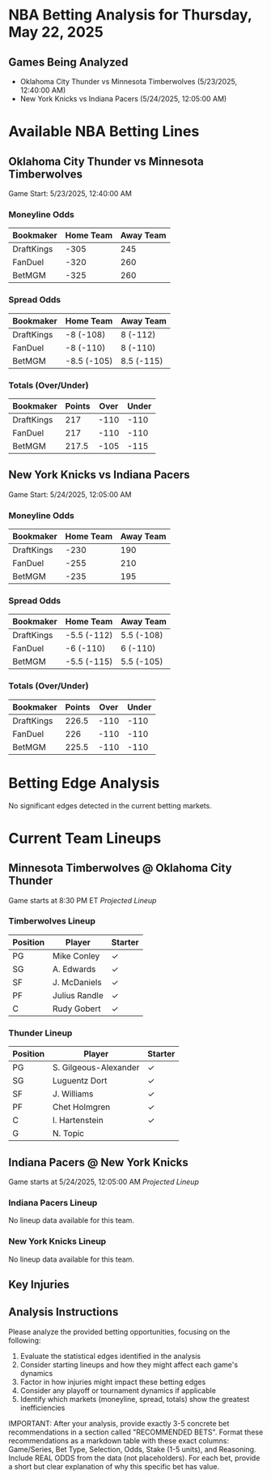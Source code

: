 # NBA Betting Analysis for Thursday, May 22, 2025

## Games Being Analyzed

- Oklahoma City Thunder vs Minnesota Timberwolves (5/23/2025, 12:40:00 AM)
- New York Knicks vs Indiana Pacers (5/24/2025, 12:05:00 AM)

# Available NBA Betting Lines

## Oklahoma City Thunder vs Minnesota Timberwolves
Game Start: 5/23/2025, 12:40:00 AM

### Moneyline Odds
| Bookmaker | Home Team | Away Team |
|-----------|-----------|----------|
| DraftKings | -305 | 245 |
| FanDuel | -320 | 260 |
| BetMGM | -325 | 260 |

### Spread Odds
| Bookmaker | Home Team | Away Team |
|-----------|-----------|----------|
| DraftKings | -8 (-108) | 8 (-112) |
| FanDuel | -8 (-110) | 8 (-110) |
| BetMGM | -8.5 (-105) | 8.5 (-115) |

### Totals (Over/Under)
| Bookmaker | Points | Over | Under |
|-----------|--------|------|-------|
| DraftKings | 217 | -110 | -110 |
| FanDuel | 217 | -110 | -110 |
| BetMGM | 217.5 | -105 | -115 |


## New York Knicks vs Indiana Pacers
Game Start: 5/24/2025, 12:05:00 AM

### Moneyline Odds
| Bookmaker | Home Team | Away Team |
|-----------|-----------|----------|
| DraftKings | -230 | 190 |
| FanDuel | -255 | 210 |
| BetMGM | -235 | 195 |

### Spread Odds
| Bookmaker | Home Team | Away Team |
|-----------|-----------|----------|
| DraftKings | -5.5 (-112) | 5.5 (-108) |
| FanDuel | -6 (-110) | 6 (-110) |
| BetMGM | -5.5 (-115) | 5.5 (-105) |

### Totals (Over/Under)
| Bookmaker | Points | Over | Under |
|-----------|--------|------|-------|
| DraftKings | 226.5 | -110 | -110 |
| FanDuel | 226 | -110 | -110 |
| BetMGM | 225.5 | -110 | -110 |


# Betting Edge Analysis

No significant edges detected in the current betting markets.

# Current Team Lineups

## Minnesota Timberwolves @ Oklahoma City Thunder
Game starts at 8:30 PM ET
*Projected Lineup*

### Timberwolves Lineup
| Position | Player | Starter |
|----------|--------|--------|
| PG | Mike Conley | ✓ |
| SG | A. Edwards | ✓ |
| SF | J. McDaniels | ✓ |
| PF | Julius Randle | ✓ |
| C | Rudy Gobert | ✓ |

### Thunder Lineup
| Position | Player | Starter |
|----------|--------|--------|
| PG | S. Gilgeous-Alexander | ✓ |
| SG | Luguentz Dort | ✓ |
| SF | J. Williams | ✓ |
| PF | Chet Holmgren | ✓ |
| C | I. Hartenstein | ✓ |
| G | N. Topic |  |


## Indiana Pacers @ New York Knicks
Game starts at 5/24/2025, 12:05:00 AM
*Projected Lineup*

### Indiana Pacers Lineup
No lineup data available for this team.

### New York Knicks Lineup
No lineup data available for this team.



## Key Injuries


## Analysis Instructions

Please analyze the provided betting opportunities, focusing on the following:

1. Evaluate the statistical edges identified in the analysis
2. Consider starting lineups and how they might affect each game's dynamics
3. Factor in how injuries might impact these betting edges
4. Consider any playoff or tournament dynamics if applicable
5. Identify which markets (moneyline, spread, totals) show the greatest inefficiencies

IMPORTANT: After your analysis, provide exactly 3-5 concrete bet recommendations in a section called "RECOMMENDED BETS". Format these recommendations as a markdown table with these exact columns: Game/Series, Bet Type, Selection, Odds, Stake (1-5 units), and Reasoning. Include REAL ODDS from the data (not placeholders). For each bet, provide a short but clear explanation of why this specific bet has value.
